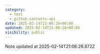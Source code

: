 ```yaml
---
category:
  - test
  - github-contents-api
date: 2025-02-14T21:06:28+00:00
updated: 2025-02-14T21:06:28+00:00
visibility: public
---
```


Note updated at 2025-02-14T21:06:28.872Z